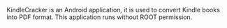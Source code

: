 KindleCracker is an Android application, it is used to convert Kindle books into PDF format. This application runs without ROOT permission.
